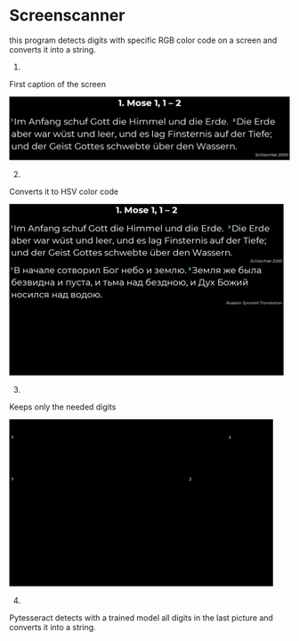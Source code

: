 # Screenscanner

this program detects digits with specific RGB color code on a screen and converts it into a string.

1. 
First caption of the screen

![](https://github.com/BenSa0112/Screenscanner/blob/main/images/1_0.png)

2.
Converts it to HSV color code

![](https://github.com/BenSa0112/Screenscanner/blob/main/images/1_1.png)

3.
Keeps only the needed digits

![](https://github.com/BenSa0112/Screenscanner/blob/main/images/1_2.png)


4.
Pytesseract detects with a trained model all digits in the last picture and converts it into a string. 
